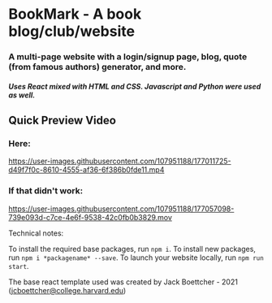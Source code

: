 # BookMark - A book blog/club/website
### A multi-page website with a login/signup page, blog, quote (from famous authors) generator, and more.
##### Uses React mixed with HTML and CSS. Javascript and Python were used as well. 

## Quick Preview Video
### Here:
https://user-images.githubusercontent.com/107951188/177011725-d49f7f0c-8610-4555-af36-6f386b0fde11.mp4


### If that didn't work:



https://user-images.githubusercontent.com/107951188/177057098-739e093d-c7ce-4e6f-9538-42c0fb0b3829.mov



Technical notes:

To install the required base packages, run ```npm i```. To install new packages, run ```npm i *packagename* --save```. To launch your website locally, run ```npm run start```.


The base react template used was created by Jack Boettcher - 2021 (jcboettcher@college.harvard.edu)
